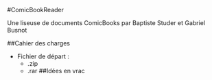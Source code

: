 #ComicBookReader

Une liseuse de documents ComicBooks par Baptiste Studer et Gabriel Busnot

##Cahier des charges
* Fichier de départ :
  * .zip
  * .rar
##Idées en vrac
